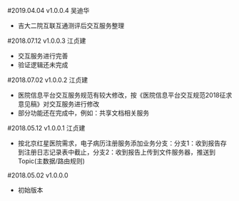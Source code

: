 ﻿#2019.04.04 v1.0.0.4 吴迪华
- 吉大二院互联互通测评后交互服务整理

#2018.07.12 v1.0.0.3 江贞建
- 交互服务进行完善
- 验证逻辑还未完成

#2018.07.02 v1.0.0.2 江贞建
- 医院信息平台交互服务规范有较大修改，按《医院信息平台交互规范2018征求意见稿》对交互服务进行修改
- 部分功能还在完成中，例如：共享文档相关服务

#2018.05.12 v1.0.0.1 江贞建
- 按北京红星医院需求，电子病历注册服务添加业务分支：分支1：收到报告存到注册日志记录表中截止，分支2：收到报告上传到文件服务器，推送到Topic(主数据/路由规则)

#2018.05.02 v1.0.0.0
- 初始版本

